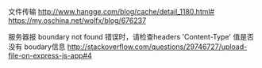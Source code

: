 

文件传输
http://www.hangge.com/blog/cache/detail_1180.html#
https://my.oschina.net/wolfx/blog/676237

服务器报 boundary not found 错误时，请检查headers 'Content-Type' 值是否没有 boudary信息
http://stackoverflow.com/questions/29746727/upload-file-on-express-js-app#4